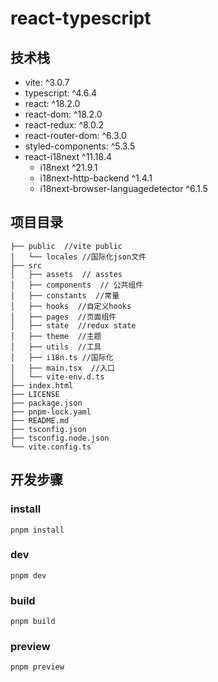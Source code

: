 # react-typescript

## 技术栈

- vite: ^3.0.7
- typescript: ^4.6.4
- react: ^18.2.0
- react-dom: ^18.2.0
- react-redux: ^8.0.2
- react-router-dom: ^6.3.0
- styled-components: ^5.3.5
- react-i18next ^11.18.4
  - i18next ^21.9.1
  - i18next-http-backend ^1.4.1
  - i18next-browser-languagedetector ^6.1.5

## 项目目录

```
├── public  //vite public
│   └── locales //国际化json文件
├── src
│   ├── assets  // asstes
│   ├── components  // 公共组件
│   ├── constants  //常量
│   ├── hooks  //自定义hooks
│   ├── pages  //页面组件
│   ├── state  //redux state
│   ├── theme  //主题
│   ├── utils  //工具
│   ├── i18n.ts //国际化
│   ├── main.tsx  //入口
│   └── vite-env.d.ts
├── index.html
├── LICENSE
├── package.json
├── pnpm-lock.yaml
├── README.md
├── tsconfig.json
├── tsconfig.node.json
└── vite.config.ts
```

## 开发步骤

### install

```
pnpm install
```

### dev

```
pnpm dev
```

### build

```
pnpm build
```

### preview

```
pnpm preview
```

